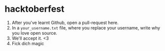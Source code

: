 # hacktoberfest

1. After you've learnt Github, open a pull-request here.
2. In a `your_username.txt` file, where you replace your username, write why you love open source.
3. We'll accept it. <3
4. Fick dich magic
